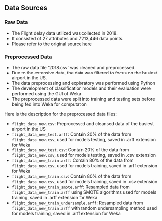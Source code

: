 ## Data Sources
### Raw Data
- The Flight delay data utilized was collected in 2018. 
- It consisted of 27 attributes and 7,213,446 data points.
- Please refer to the original source [here](https://www.kaggle.com/datasets/yuanyuwendymu/airline-delay-and-cancellation-data-2009-2018)

### Preprocessed Data
- The raw data file '2018.csv' was cleaned and preprocessed.
- Due to the extensive data, the data was filtered to focus on the busiest airport in the US.
- The data preprocessing and exploratory was performed using Python
- The development of classification models and their evaluation were performed using the GUI of Weka
- The preprocessed data were split into training and testing sets before being fed into Weka for computation  

Here is the description for the preprocessed data files:
- `flight_data_new.csv`: Preprocessed and cleansed data of the busiest airport in the US
- `flight_data_new_test.arff`: Contain 20% of the data from `flight_data_new.csv`, used for models testing, saved in .arff extension for Weka
- `flight_data_new_test.csv`: Contain 20% of the data from `flight_data_new.csv`, used for models testing, saved in .csv extension
- `flight_data_new_train.arff`: Contain 80% of the data from `flight_data_new.csv`, used for models training, saved in .arff extension for Weka
- `flight_data_new_train.csv`: Contain 80% of the data from `flight_data_new.csv`, used for models training, saved in .csv extension
- `flight_data_new_train_smote.arff`: Resampled data from `flight_data_new_train.arff` using SMOTE algorithms used for models training, saved in .arff extension for Weka
- `flight_data_new_train_undersample.arff`: Resampled data from `flight_data_new_train.arff` with random undersampling method used for models training, saved in .arff extension for Weka

